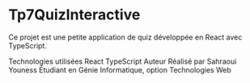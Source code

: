 # Tp7QuizInteractive
Ce projet est une petite application de quiz développée en React avec TypeScript.

Technologies utilisées
React
TypeScript
Auteur
Réalisé par Sahraoui Youness
Étudiant en Génie Informatique, option Technologies Web
